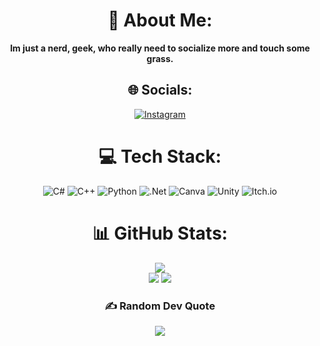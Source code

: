 <div align="center">

# 💫 About Me:
**Im just a nerd, geek, who really need to socialize more and touch some grass.**


## 🌐 Socials:
[![Instagram](https://img.shields.io/badge/Instagram-%23E4405F.svg?logo=Instagram&logoColor=white)](https://instagram.com/@azzam.putra.raihan) 


# 💻 Tech Stack:
![C#](https://img.shields.io/badge/c%23-%23239120.svg?style=for-the-badge&logo=csharp&logoColor=white)
![C++](https://img.shields.io/badge/c++-%2300599C.svg?style=for-the-badge&logo=c%2B%2B&logoColor=white)
![Python](https://img.shields.io/badge/python-3670A0?style=for-the-badge&logo=python&logoColor=ffdd54)
![.Net](https://img.shields.io/badge/.NET-5C2D91?style=for-the-badge&logo=.net&logoColor=white)
![Canva](https://img.shields.io/badge/Canva-%2300C4CC.svg?style=for-the-badge&logo=Canva&logoColor=white)
![Unity](https://img.shields.io/badge/unity-%23000000.svg?style=for-the-badge&logo=unity&logoColor=white)
![Itch.io](https://img.shields.io/badge/Itch-%23FF0B34.svg?style=for-the-badge&logo=Itch.io&logoColor=white)

# 📊 GitHub Stats:
<img src="https://github-readme-stats.vercel.app/api/top-langs/?username=Dr4Ca&theme=dark&hide_border=false&include_all_commits=true&count_private=true&layout=compact" />

<div align="center">
  <img src="https://github-readme-stats.vercel.app/api?username=Dr4Ca&theme=dark&hide_border=false&include_all_commits=true&count_private=true" /> 
  <img src="https://nirzak-streak-stats.vercel.app/?user=Dr4Ca&theme=dark&hide_border=false" />
</div>


### ✍️ Random Dev Quote
![](https://quotes-github-readme.vercel.app/api?type=horizontal&theme=radical)

</div>

<!-- Proudly created with GPRM ( https://gprm.itsvg.in ) -->
